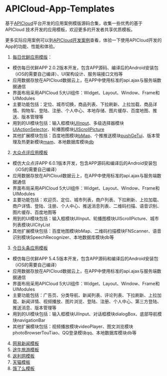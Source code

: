 # APICloud-App-Templates
基于[APICloud](http://www.apicloud.com)平台开发的应用案例模版源码合集，收集一些优秀的基于 APICloud 技术开发的应用模板，欢迎更多的开发者共享优质模板。

更多实际应用案例可以到[APICloud开发案例](http://www.apicloud.com/cases)查看，体验一下使用APICloud开发的App的功能、性能和体验。

1. [每日优鲜应用模版](https://github.com/apicloudcom/APICloud-7Days-Online-Training-Tutorials/tree/master/widget)：

- 模仿每日优鲜APP 2.0.2版本开发，包含APP源码、编译后的Android安装包（iOS的需要自己编译）、UI架构设计、服务端接口文档等
- 应用数据存放在APICloud数据云上，在APP中使用标准的api.ajax与服务端数据通信
- 界面布局采用APICloud 5大UI组件：Widget、Layout、Window、Frame和UIModules
- 主要功能包括：定位、城市切换，商品列表、下拉刷新、上拉加载、商品详情、购物车、登陆、注册、个人中心、本地存储、图片缓存、百度地图、推送、版本管理等
- 用到的UI模块包括：输入框模块[UIInput](http://docs.apicloud.com/Client-API/UI-Layout/UIInput)、多级选择器模块[UIActionSelector](http://docs.apicloud.com/Client-API/UI-Layout/UIActionSelector)、轮播图模块[UIScrollPicture](http://docs.apicloud.com/Client-API/UI-Layout/UIScrollPicture)
- 其他扩展模块包括：百度地图模块[bMap](http://docs.apicloud.com/Client-API/Open-SDK/bMap)、个推推送模块[pushGeTui](http://docs.apicloud.com/Client-API/Open-SDK/pushGeTui)、版本管理及热更新模块[mam](http://docs.apicloud.com/Client-API/Cloud-Service/mam)、本地数据库模块[db](http://docs.apicloud.com/Client-API/Func-Ext/db)

2. [大众点评应用模板](https://github.com/apicloudcom/APICloud-App-Templates/tree/master/dianping/widget)

- 模仿大众点评APP 6.0.1版本开发，包含APP源码和编译后的Android安装包（iOS的需要自己编译）
- 应用数据存放在APICloud数据云上，在APP中使用标准的api.ajax与服务端数据通信
- 界面布局采用APICloud 5大UI组件：Widget、Layout、Window、Frame和UIModules
- 主要功能包括：欢迎页、定位、城市列表，商户列表、下拉刷新、上拉加载、商户详情、登陆、注册、个人中心、推送消息列表、二维码扫描、语音识别、图片缓存、百度地图等
- 用到的UI模块包括：输入框模块UIInput、轮播图模块UIScrollPicture、城市列表模块UICityList
- 其他扩展模块包括：百度地图模块bMap、二维码扫描模块FNScanner、语音识别模块SpeechRecognizer、本地数据库模块db等

3. [今日头条应用模板](https://github.com/apicloudcom/APICloud-App-Templates/tree/master/toutiao/widget)

- 模仿每日优鲜APP 5.4.5版本开发，包含APP源码和编译后的Android安装包（iOS的需要自己编译）
- 应用数据存放在APICloud数据云上，在APP中使用标准的api.ajax与服务端数据通信
- 界面布局采用APICloud 5大UI组件：Widget、Layout、Window、Frame和UIModules
- 主要功能包括：广告页、分类导航、新闻列表、评论列表、下拉刷新、上拉加载、新闻详情、视频播放、图片浏览、登陆、注册、个人中心、第三方登陆、推送消息、版本管理等
- 用到的UI模块包括：输入框模块UIInput、对话框模块dialogBox、底部导航模块navigationBar
- 其他扩展模块包括：视频播放模块videoPlayer、图文浏览模块photoBrowserTouTiao、QQ登录模块qq、本地数据库模块db等

4. [网易新闻模板](https://github.com/beiluo/neteasy-News)
5. [途牛旅游模板](https://github.com/snowBJ/tuniu)
6. [返利网模板](https://github.com/xiebin2014/fanliwang_template)
7. [天猫模板](https://github.com/xiebin2014/tianmao_template)
8. [饿了么模板](https://github.com/shawnsys/eleme)
